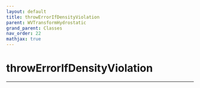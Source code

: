 ```yaml
---
layout: default
title: throwErrorIfDensityViolation
parent: WVTransformHydrostatic
grand_parent: Classes
nav_order: 22
mathjax: true
---
```


#  throwErrorIfDensityViolation




---

